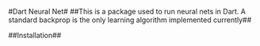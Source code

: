 #Dart Neural Net#
##This is a package used to run neural nets in Dart. A standard backprop is the only learning algorithm implemented currently##

##Installation##
